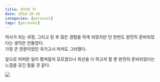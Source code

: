 ```yaml
---
title: 준비된 자
date: 2018-10-18
categories: [personal]
tags: [personal]
---
```


의사가 되는 과정, 그리고 된 후 많은 경험을 하게 되었지만 단 한번도 완전히 준비되었다는 생각은 안들었다.  
가장 큰 관문이었던 국가고시 마저도 그러했다.

앞으로 어떠한 일이 펼쳐질지 모르겠으나 최선을 다 하고자 할 뿐 완전히 준비되었다는 느낌을 갖긴 힘들 것 같다.

![](https://www.lifelinescreening.com/-/media/project/life-line-screening/life-line-screening/1-screening-services/12_screening-preparation_mod-2_be-prepared-sign.jpg?h=449&la=en&w=674&hash=10DAAD37FD0196702F87591663C1962A0D9AFDB0)

